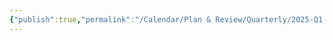 ```yaml
---
{"publish":true,"permalink":"/Calendar/Plan & Review/Quarterly/2025-Q1.md","created":"2025-03-28T23:58:58.461+08:00","modified":"2025-07-08T21:52:48.685+08:00","cssclasses":""}
---
```



